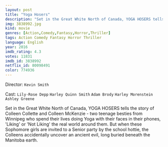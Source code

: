 ```yaml
---
layout: post
title: "Yoga Hosers"
description: "Set in the Great White North of Canada, YOGA HOSERS tells the story of Colleen Collette and Colleen McKenzie - two teenage besties from Winnipeg who spend their lives doing Yoga with their faces in their phones, 'Liking' or 'Not Liking' the real world around them. But when these Sophomore girls are invited to a Senior party by the school hottie, the Colleens accidentally uncover an ancient evil, long buried beneath the Manitoba earth..."
img: 3838992.jpg
kind: movie
genres: [Action,Comedy,Fantasy,Horror,Thriller]
tags: Action Comedy Fantasy Horror Thriller 
language: English
year: 2016
imdb_rating: 4.3
votes: 11831
imdb_id: 3838992
netflix_id: 80098491
color: 774936
---
```

Director: `Kevin Smith`  

Cast: `Lily-Rose Depp` `Harley Quinn Smith` `Adam Brody` `Harley Morenstein` `Ashley Greene` 

Set in the Great White North of Canada, YOGA HOSERS tells the story of Colleen Collette and Colleen McKenzie - two teenage besties from Winnipeg who spend their lives doing Yoga with their faces in their phones, 'Liking' or 'Not Liking' the real world around them. But when these Sophomore girls are invited to a Senior party by the school hottie, the Colleens accidentally uncover an ancient evil, long buried beneath the Manitoba earth.